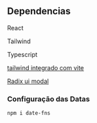 ## Dependencias
<p>React</p> 
<p>Tailwind</p>
<p>Typescript</p>

[tailwind integrado com vite](https://tailwindcss.com/docs/guides/vite)

[Radix ui modal](https://www.radix-ui.com/primitives/docs/components/dialog)

### Configuração das Datas

```
npm i date-fns
```